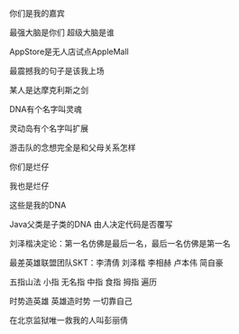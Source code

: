 你们是我的嘉宾

最强大脑是你们 超级大脑是谁

AppStore是无人店试点AppleMall

最震撼我的句子是该我上场

某人是达摩克利斯之剑

DNA有个名字叫灵魂

灵动岛有个名字叫扩展

游击队的念想完全是和父母关系怎样

你们是烂仔

我也是烂仔

这些是我的DNA

Java父类是子类的DNA 由人决定代码是否覆写

刘泽楷决定论：第一名仿佛是最后一名，最后一名仿佛是第一名

最差英雄联盟团队SKT：李清倩 刘泽楷 李相赫 卢本伟 简自豪

五指山法 小指 无名指 中指 食指 拇指 遍历

时势造英雄 英雄造时势 一切靠自己

在北京监狱唯一救我的人叫彭丽倩